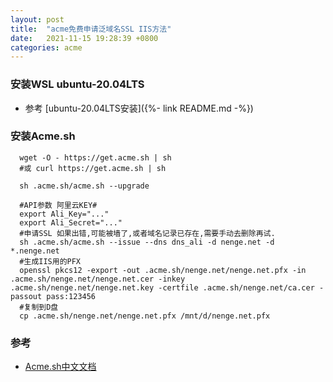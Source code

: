 ```yaml
---
layout: post
title:  "acme免费申请泛域名SSL IIS方法"
date:   2021-11-15 19:28:39 +0800
categories: acme
---
```

### 安装WSL ubuntu-20.04LTS
- 参考 [ubuntu-20.04LTS安装]({%- link README.md -%})

### 安装Acme.sh
```shell
  wget -O - https://get.acme.sh | sh
  #或 curl https://get.acme.sh | sh

  sh .acme.sh/acme.sh --upgrade

  #API参数 阿里云KEY#
  export Ali_Key="..."
  export Ali_Secret="..."
  #申请SSL 如果出错,可能被墙了,或者域名记录已存在,需要手动去删除再试.
  sh .acme.sh/acme.sh --issue --dns dns_ali -d nenge.net -d *.nenge.net
  #生成IIS用的PFX
  openssl pkcs12 -export -out .acme.sh/nenge.net/nenge.net.pfx -in .acme.sh/nenge.net/nenge.net.cer -inkey .acme.sh/nenge.net/nenge.net.key -certfile .acme.sh/nenge.net/ca.cer -passout pass:123456
  #复制到D盘
  cp .acme.sh/nenge.net/nenge.net.pfx /mnt/d/nenge.net.pfx
```

### 参考
- [Acme.sh中文文档](https://github.com/acmesh-official/acme.sh/wiki/%E8%AF%B4%E6%98%8E)
